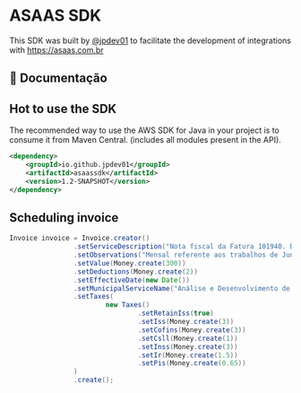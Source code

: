 # ASAAS SDK


This SDK was built by [@jpdev01](https://github.com/jpdev01) to facilitate the development of integrations with https://asaas.com.br

## :closed_book: Documentação

## Hot to use the SDK

The recommended way to use the AWS SDK for Java in your project is to consume it from Maven Central. (includes all modules present in the API).
```xml
<dependency>
    <groupId>io.github.jpdev01</groupId>
    <artifactId>asaassdk</artifactId>
    <version>1.2-SNAPSHOT</version>
</dependency>
```

## Scheduling invoice
```java
Invoice invoice = Invoice.creator()
                .setServiceDescription("Nota fiscal da Fatura 101940. Descrição dos Serviços: ANÁLISE E DESENVOLVIMENTO DE SISTEMAS")
                .setObservations("Mensal referente aos trabalhos de Junho.")
                .setValue(Money.create(300))
                .setDeductions(Money.create(2))
                .setEffectiveDate(new Date())
                .setMunicipalServiceName("Análise e Desenvolvimento de Sistemas")
                .setTaxes(
                        new Taxes()
                                .setRetainIss(true)
                                .setIss(Money.create(3))
                                .setCofins(Money.create(3))
                                .setCsll(Money.create(1))
                                .setInss(Money.create(3))
                                .setIr(Money.create(1.5))
                                .setPis(Money.create(0.65))
                )
                .create();
```